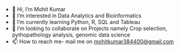 - 👋 Hi, I’m Mohit Kumar
- 👀 I’m interested in Data Analytics and Bioinformatics
- 🌱 I’m currently learning Python, R, SQL and Tableau
- 💞️ I’m looking to collaborate on Projects namely Crop selection, pythopathology analysis, genomic data science
- 📫 How to reach me- mail me on mohitkumar384400@gmail.com

<!---
Mohit1Hooda/Mohit1Hooda is a ✨ special ✨ repository because its `README.md` (this file) appears on your GitHub profile.
You can click the Preview link to take a look at your changes.
--->
